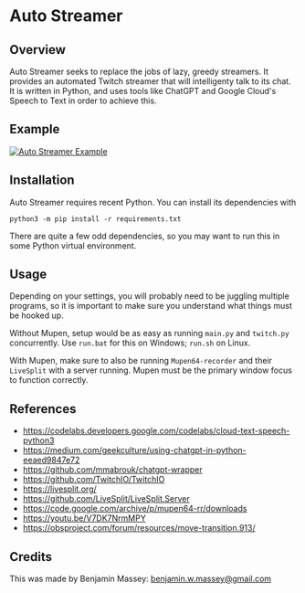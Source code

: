 # Auto Streamer

## Overview

Auto Streamer seeks to replace the jobs of lazy, greedy streamers. It provides an automated Twitch streamer that will intelligenty talk to its chat. It is written in Python, and uses tools like ChatGPT and Google Cloud's Speech to Text in order to achieve this.

## Example

[![Auto Streamer Example](https://img.youtube.com/vi/Vim87nP5ZAI/0.jpg)](https://www.youtube.com/watch?v=Vim87nP5ZAI)

## Installation

Auto Streamer requires recent Python. You can install its dependencies with

```
python3 -m pip install -r requirements.txt
```

There are quite a few odd dependencies, so you may want to run this in some Python virtual environment.

## Usage

Depending on your settings, you will probably need to be juggling multiple programs, so it is important to make sure you understand what things must be hooked up.

Without Mupen, setup would be as easy as running `main.py` and `twitch.py` concurrently. Use `run.bat` for this on Windows; `run.sh` on Linux.

With Mupen, make sure to also be running `Mupen64-recorder` and their `LiveSplit` with a server running. Mupen must be the primary window focus to function correctly.

## References

- https://codelabs.developers.google.com/codelabs/cloud-text-speech-python3
- https://medium.com/geekculture/using-chatgpt-in-python-eeaed9847e72
- https://github.com/mmabrouk/chatgpt-wrapper
- https://github.com/TwitchIO/TwitchIO
- https://livesplit.org/
- https://github.com/LiveSplit/LiveSplit.Server
- https://code.google.com/archive/p/mupen64-rr/downloads
- https://youtu.be/V7DK7NrmMPY
- https://obsproject.com/forum/resources/move-transition.913/

## Credits

This was made by Benjamin Massey: benjamin.w.massey@gmail.com
